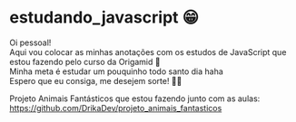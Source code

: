 # estudando_javascript 😁

Oi pessoal!\
Aqui vou colocar as minhas anotações com os estudos de JavaScript que estou fazendo pelo curso da Origamid 🐺\
Minha meta é estudar um pouquinho todo santo dia haha\
Espero que eu consiga, me desejem sorte! 🙏🏼

Projeto Animais Fantásticos que estou fazendo junto com as aulas:\
https://github.com/DrikaDev/projeto_animais_fantasticos
